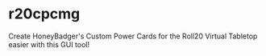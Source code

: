# r20cpcmg
Create HoneyBadger's Custom Power Cards for the Roll20 Virtual Tabletop easier with this GUI tool!
